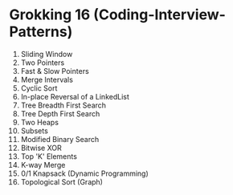 <h1> Grokking 16 (Coding-Interview-Patterns)</h1>
<ol>
<li>Sliding Window</li>
<li>Two Pointers</li>
<li>Fast & Slow Pointers</li>
<li>Merge Intervals</li>
<li>Cyclic Sort</li>
<li>In-place Reversal of a LinkedList</li>
<li>Tree Breadth First Search</li>
<li>Tree Depth First Search</li>
<li>Two Heaps</li>
<li>Subsets</li>
<li>Modified Binary Search</li>
<li>Bitwise XOR</li>
<li>Top 'K' Elements</li>
<li>K-way Merge </li>
<li>0/1 Knapsack (Dynamic Programming)</li>
<li>Topological Sort (Graph)</li>

</ol>
